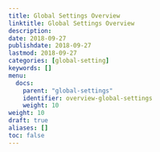```yaml
---
title: Global Settings Overview
linktitle: Global Settings Overview
description:
date: 2018-09-27
publishdate: 2018-09-27
lastmod: 2018-09-27
categories: [global-setting]
keywords: []
menu:
  docs:
    parent: "global-settings"
    identifier: overview-global-settings
    weight: 10
weight: 10
draft: true
aliases: []
toc: false
---
```


